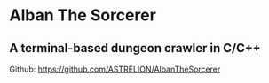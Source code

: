 # Alban The Sorcerer
## A terminal-based dungeon crawler in C/C++

Github: https://github.com/ASTRELION/AlbanTheSorcerer
